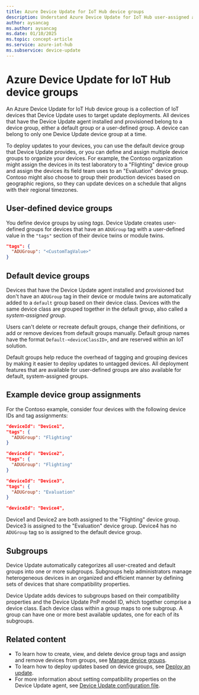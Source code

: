 ```yaml
---
title: Azure Device Update for IoT Hub device groups
description: Understand Azure Device Update for IoT Hub user-assigned and default device groups and subgroups based on device classes.
author: aysancag
ms.author: aysancag
ms.date: 01/10/2025
ms.topic: concept-article
ms.service: azure-iot-hub
ms.subservice: device-update
---
```


# Azure Device Update for IoT Hub device groups

An Azure Device Update for IoT Hub device group is a collection of IoT devices that Device Update uses to target update deployments. All devices that have the Device Update agent installed and provisioned belong to a device group, either a default group or a user-defined group. A device can belong to only one Device Update device group at a time.

To deploy updates to your devices, you can use the default device group that Device Update provides, or you can define and assign multiple device groups to organize your devices. For example, the Contoso organization might assign the devices in its test laboratory to a "Flighting" device group and assign the devices its field team uses to an "Evaluation" device group. Contoso might also choose to group their production devices based on geographic regions, so they can update devices on a schedule that aligns with their regional timezones.

## User-defined device groups

You define device groups by using *tags*. Device Update creates user-defined groups for devices that have an `ADUGroup` tag with a user-defined value in the `"tags"` section of their device twins or module twins.

```json
"tags": {
  "ADUGroup": "<CustomTagValue>"
}
```

## Default device groups

Devices that have the Device Update agent installed and provisioned but don't have an `ADUGroup` tag in their device or module twins are automatically added to a `default` group based on their device class. Devices with the same device class are grouped together in the default group, also called a *system-assigned group*.

Users can't delete or recreate default groups, change their definitions, or add or remove devices from default groups manually. Default group names have the format `Default-<deviceClassID>`, and are reserved within an IoT solution.

Default groups help reduce the overhead of tagging and grouping devices by making it easier to deploy updates to untagged devices. All deployment features that are available for user-defined groups are also available for default, system-assigned groups.

## Example device group assignments

For the Contoso example, consider four devices with the following device IDs and tag assignments:

```json
"deviceId": "Device1",
"tags": {
  "ADUGroup": "Flighting"
}
```

```json
"deviceId": "Device2",
"tags": {
  "ADUGroup": "Flighting"
}
```

```json
"deviceId": "Device3",
"tags": {
  "ADUGroup": "Evaluation"
}
```

```json
"deviceId": "Device4",
```

Device1 and Device2 are both assigned to the "Flighting" device group. Device3 is assigned to the "Evaluation" device group. Device4 has no `ADUGroup` tag so is assigned to the default device group.

## Subgroups

Device Update automatically categorizes all user-created and default groups into one or more subgroups. Subgroups help administrators manage heterogeneous devices in an organized and efficient manner by defining sets of devices that share compatibility properties.

Device Update adds devices to subgroups based on their compatibility properties and the Device Update PnP model ID, which together comprise a device class. Each device class within a group maps to one subgroup. A group can have one or more best available updates, one for each of its subgroups.

## Related content

- To learn how to create, view, and delete device group tags and assign and remove devices from groups, see [Manage device groups](create-update-group.md).
- To learn how to deploy updates based on device groups, see [Deploy an update](deploy-update.md).
- For more information about setting compatibility properties on the Device Update agent, see [Device Update configuration file](device-update-configuration-file.md).
